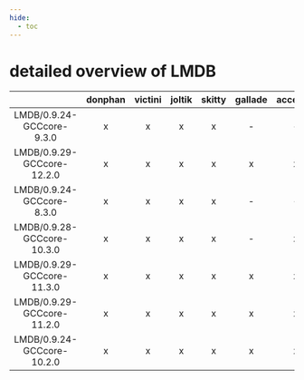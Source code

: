 ```yaml
---
hide:
  - toc
---
```


detailed overview of LMDB
=========================

| |donphan|victini|joltik|skitty|gallade|accelgor|swalot|doduo|
| :---: | :---: | :---: | :---: | :---: | :---: | :---: | :---: | :---: |
|LMDB/0.9.24-GCCcore-9.3.0|x|x|x|x|-|-|x|x|
|LMDB/0.9.29-GCCcore-12.2.0|x|x|x|x|x|x|x|x|
|LMDB/0.9.24-GCCcore-8.3.0|x|x|x|x|-|-|x|x|
|LMDB/0.9.28-GCCcore-10.3.0|x|x|x|x|-|x|x|x|
|LMDB/0.9.29-GCCcore-11.3.0|x|x|x|x|x|x|x|x|
|LMDB/0.9.29-GCCcore-11.2.0|x|x|x|x|x|x|x|x|
|LMDB/0.9.24-GCCcore-10.2.0|x|x|x|x|x|x|x|x|
